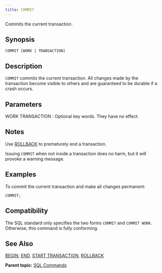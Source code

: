 ```yaml
---
title: COMMIT 
---
```


Commits the current transaction.

## <a id="section2"></a>Synopsis 

``` {#sql_command_synopsis}
COMMIT [WORK | TRANSACTION]
```

## <a id="section3"></a>Description 

`COMMIT` commits the current transaction. All changes made by the transaction become visible to others and are guaranteed to be durable if a crash occurs.

## <a id="section4"></a>Parameters 

WORK
TRANSACTION
:   Optional key words. They have no effect.

## <a id="section5"></a>Notes 

Use [ROLLBACK](ROLLBACK.html) to prematurely end a transaction.

Issuing `COMMIT` when not inside a transaction does no harm, but it will provoke a warning message.

## <a id="section6"></a>Examples 

To commit the current transaction and make all changes permanent:

```
COMMIT;
```

## <a id="section7"></a>Compatibility 

The SQL standard only specifies the two forms `COMMIT` and `COMMIT WORK`. Otherwise, this command is fully conforming.

## <a id="section8"></a>See Also 

[BEGIN](BEGIN.html), [END](END.html), [START TRANSACTION](START_TRANSACTION.html), [ROLLBACK](ROLLBACK.html)

**Parent topic:** [SQL Commands](../sql_commands/sql_ref.html)

